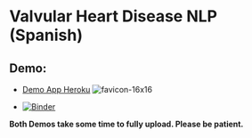 # Valvular Heart Disease NLP (Spanish)

## Demo:
* [Demo App Heroku](https://valvularheartdisease.herokuapp.com/) ![favicon-16x16](https://github.com/heroku/favicon/raw/master/favicon.iconset/icon_16x16.png)

* [![Binder](https://mybinder.org/badge_logo.svg)](https://mybinder.org/v2/gh/IA-Cardiologia-husa/VHD_NLP/master?urlpath=voila%2Frender%2FApp.ipynb)

**Both Demos take some time to fully upload. Please be patient.**
